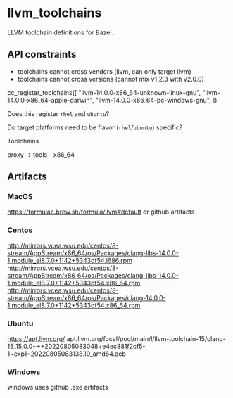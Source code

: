 # llvm_toolchains
LLVM toolchain definitions for Bazel.

## API constraints

- toolchains cannot cross vendors (llvm, can only target llvm)
- toolchains cannot cross versions (cannot mix v1.2.3 with v2.0.0)


cc_register_toolchains([
    "llvm-14.0.0-x86_64-unknown-linux-gnu",
    "llvm-14.0.0-x86_64-apple-darwin",
    "llvm-14.0.0-x86_64-pc-windows-gnu",
])

Does this register `rhel` and `ubuntu`?

Do target platforms need to be flavor (`rhel`/`ubuntu`) specific?




Toolchains

proxy -> tools
            \- x86_64


## Artifacts

### MacOS
https://formulae.brew.sh/formula/llvm#default
or github artifacts

### Centos
http://mirrors.vcea.wsu.edu/centos/8-stream/AppStream/x86_64/os/Packages/clang-libs-14.0.0-1.module_el8.7.0+1142+5343df54.i686.rpm
http://mirrors.vcea.wsu.edu/centos/8-stream/AppStream/x86_64/os/Packages/clang-libs-14.0.0-1.module_el8.7.0+1142+5343df54.x86_64.rpm
http://mirrors.vcea.wsu.edu/centos/8-stream/AppStream/x86_64/os/Packages/clang-14.0.0-1.module_el8.7.0+1142+5343df54.x86_64.rpm

### Ubuntu
https://apt.llvm.org/
apt.llvm.org/focal/pool/main/l/llvm-toolchain-15/clang-15_15.0.0~++20220805083048+e4ec381f2cf5-1~exp1~20220805083138.10_amd64.deb

### Windows
windows uses github .exe artifacts
